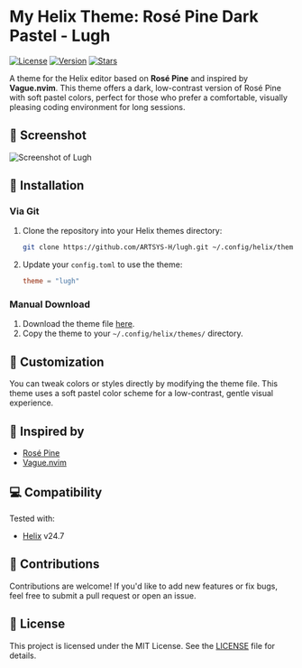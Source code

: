 # My Helix Theme: Rosé Pine Dark Pastel - Lugh

[![License](https://img.shields.io/github/license/ARTSYS-H/lugh)](https://github.com/ARTSYS-H/lugh/blob/master/LICENSE)
[![Version](https://img.shields.io/github/v/release/ARTSYS-H/lugh)](https://github.com/ARTSYS-H/lugh/releases)
[![Stars](https://img.shields.io/github/stars/ARTSYS-H/lugh)](https://github.com/ARTSYS-H/lugh/stargazers)

A theme for the Helix editor based on **Rosé Pine** and inspired by **Vague.nvim**. This theme offers a dark, low-contrast version of Rosé Pine with soft pastel colors, perfect for those who prefer a comfortable, visually pleasing coding environment for long sessions.

## 📸 Screenshot

![Screenshot of Lugh](https://github.com/user-attachments/assets/06383c49-aac8-4e41-931a-7aacd7ae3a97)

## 🚀 Installation

### Via Git

1. Clone the repository into your Helix themes directory:
    ```bash
    git clone https://github.com/ARTSYS-H/lugh.git ~/.config/helix/themes/lugh
    ```

2. Update your `config.toml` to use the theme:
    ```toml
    theme = "lugh"
    ```

### Manual Download

1. Download the theme file [here](https://github.com/ARTSYS-H/lugh/releases).
2. Copy the theme to your `~/.config/helix/themes/` directory.

## 🔧 Customization

You can tweak colors or styles directly by modifying the theme file. This theme uses a soft pastel color scheme for a low-contrast, gentle visual experience.

## 📝 Inspired by

- [Rosé Pine](https://rosepinetheme.com/)
- [Vague.nvim](https://github.com/vague2k/vague.nvim)

## 💻 Compatibility

Tested with:
- [Helix](https://helix-editor.com/) v24.7

## 🤝 Contributions

Contributions are welcome! If you'd like to add new features or fix bugs, feel free to submit a pull request or open an issue.

## 📄 License

This project is licensed under the MIT License. See the [LICENSE](LICENSE) file for details.
